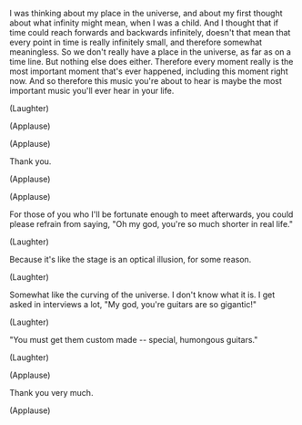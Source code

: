 
I was thinking about my place in the universe,
and about my first thought about what infinity might mean,
when I was a child.
And I thought that if time could reach
forwards and backwards infinitely,
doesn&#39;t that mean that
every point in time is really infinitely small,
and therefore somewhat meaningless.
So we don&#39;t really have a place in the universe,
as far as on a time line.
But nothing else does either.
Therefore every moment really is the most important moment
that&#39;s ever happened, including this moment right now.
And so therefore this music you&#39;re about to hear
is maybe the most important music
you&#39;ll ever hear in your life.

(Laughter)


(Applause)


(Applause)

Thank you.

(Applause)


(Applause)

For those of you who I&#39;ll be fortunate enough to meet afterwards,
you could please refrain from saying,
&quot;Oh my god, you&#39;re so much shorter in real life.&quot;

(Laughter)

Because it&#39;s like the stage is an optical illusion,
for some reason.

(Laughter)

Somewhat like the curving of the universe.
I don&#39;t know what it is. I get asked in interviews a lot,
&quot;My god, you&#39;re guitars are so gigantic!&quot;

(Laughter)

&quot;You must get them custom made -- special, humongous guitars.&quot;

(Laughter)


(Applause)

Thank you very much.

(Applause)


